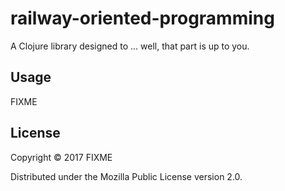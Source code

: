 # railway-oriented-programming

A Clojure library designed to ... well, that part is up to you.

## Usage

FIXME

## License

Copyright © 2017 FIXME

Distributed under the Mozilla Public License version 2.0.
